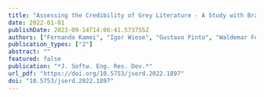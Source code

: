 ```yaml
---
title: "Assessing the Credibility of Grey Literature - A Study with Brazilian Software Engineering Researchers"
date: 2022-01-01
publishDate: 2023-09-14T14:06:41.573755Z
authors: ["Fernando Kamei", "Igor Wiese", "Gustavo Pinto", "Waldemar Ferreira", "Márcio Ribeiro", "Renata Souza", "Sérgio Soares"]
publication_types: ["2"]
abstract: ""
featured: false
publication: "*J. Softw. Eng. Res. Dev.*"
url_pdf: "https://doi.org/10.5753/jserd.2022.1897"
doi: "10.5753/jserd.2022.1897"
---
```


